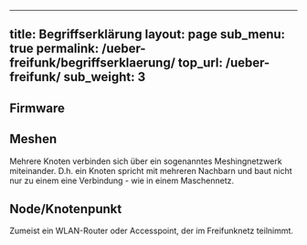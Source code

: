
---
title: Begriffserklärung
layout: page
sub_menu: true
permalink: /ueber-freifunk/begriffserklaerung/
top_url: /ueber-freifunk/
sub_weight: 3
---

## Firmware

## Meshen

Mehrere Knoten verbinden sich über ein sogenanntes Meshingnetzwerk miteinander. D.h. ein Knoten spricht mit mehreren Nachbarn und baut nicht nur zu einem eine Verbindung - wie in einem Maschennetz.

## Node/Knotenpunkt

Zumeist ein WLAN-Router oder Accesspoint, der im Freifunknetz teilnimmt.
